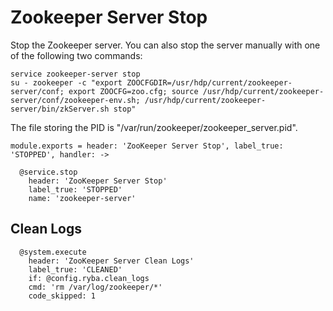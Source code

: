 
# Zookeeper Server Stop

Stop the Zookeeper server. You can also stop the server manually with one of
the following two commands:

```
service zookeeper-server stop
su - zookeeper -c "export ZOOCFGDIR=/usr/hdp/current/zookeeper-server/conf; export ZOOCFG=zoo.cfg; source /usr/hdp/current/zookeeper-server/conf/zookeeper-env.sh; /usr/hdp/current/zookeeper-server/bin/zkServer.sh stop"
```

The file storing the PID is "/var/run/zookeeper/zookeeper_server.pid".

    module.exports = header: 'ZooKeeper Server Stop', label_true: 'STOPPED', handler: ->

      @service.stop
        header: 'ZooKeeper Server Stop'
        label_true: 'STOPPED'
        name: 'zookeeper-server'

## Clean Logs

      @system.execute
        header: 'ZooKeeper Server Clean Logs'
        label_true: 'CLEANED'
        if: @config.ryba.clean_logs
        cmd: 'rm /var/log/zookeeper/*'
        code_skipped: 1
